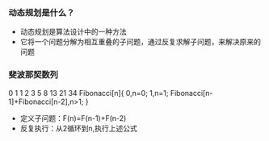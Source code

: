 ### 动态规划是什么？
* 动态规划是算法设计中的一种方法
* 它将一个问题分解为相互重叠的子问题，通过反复求解子问题，来解决原来的问题
  
### 斐波那契数列
0 1 1 2 3 5 8 13 21 34
Fibonacci[n]{
      0,n=0;
      1,n=1;
      Fibonacci[n-1]+Fibonacci[n-2],n>1;
}
* 定义子问题：F(n)=F(n-1)+F(n-2)
* 反复执行：从2循环到n,执行上述公式

